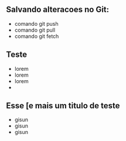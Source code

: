 ## Salvando alteracoes no Git:
* comando git push
* comando git pull
* comando git fetch

## Teste
* lorem
* lorem
* lorem
* 

## Esse [e mais um titulo de teste
* gisun
* gisun
* gisun